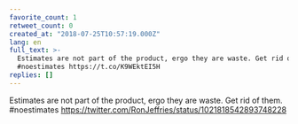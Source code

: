 ```yaml
---
favorite_count: 1
retweet_count: 0
created_at: "2018-07-25T10:57:19.000Z"
lang: en
full_text: >-
  Estimates are not part of the product, ergo they are waste. Get rid of them.
  #noestimates https://t.co/K9WEktEI5H
replies: []
---
```


Estimates are not part of the product, ergo they are waste. Get rid of them.
#noestimates <https://twitter.com/RonJeffries/status/1021818542893748228>
